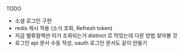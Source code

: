 TODO
* 소셜 로그인 구현
* redis 캐시 적용 (소식 조회, Refresh token)
* 지금 밸류컬렉션 이거 조회되는거 distinct 로 막았는데 다른 방법 찾아볼 것
* 로그인 api 문서 수동 작성, oauth 로그인 문서도 같이 만들기